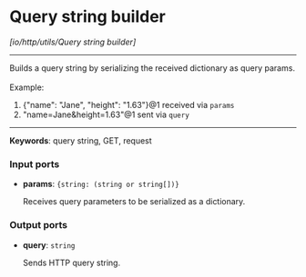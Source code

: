 # Query string builder

_[io/http/utils/Query string builder]_

---

Builds a query string by serializing the received dictionary as query params.<br>
<br>
Example:<br>
1. {"name": "Jane", "height": "1.63"}@1 received via `params`<br>
2. "name=Jane&height=1.63"@1 sent via `query`<br>

---

__Keywords__: query string, GET, request

### Input ports

* __params__: ` {string: (string or string[])} `


    Receives query parameters to be serialized as a dictionary.<br>

### Output ports

* __query__: ` string `


    Sends HTTP query string.<br>

